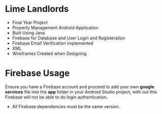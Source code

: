 # Lime Landlords
- Final Year Project 
- Property Management Android Application
- Built Using Java
- Firebase for Database and User Login and Registeration
- Firebase Email Verification implemented
- XML
- Wireframes Created when Designing

# Firebase Usage
Ensure you have a Firebase account and proceed to add your own **google services** file into the **app** folder in your Android Studio project, with out this Firebase will not be able to do login authentication.

- All Firebase dependencies must be the same version.
